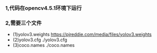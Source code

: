 ### 1,代码在opencv4.5.1环境下运行

### 2,需要三个文件
- (1)yolov3.weights  https://pjreddie.com/media/files/yolov3.weights
- (2)yolov3.cfg  ./yolov3.cfg
- (3)coco.names  ./coco.names
